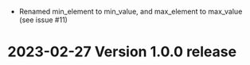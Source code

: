 * Renamed min_element to min_value, and max_element to max_value (see issue #11)

# 2023-02-27 Version 1.0.0 release
